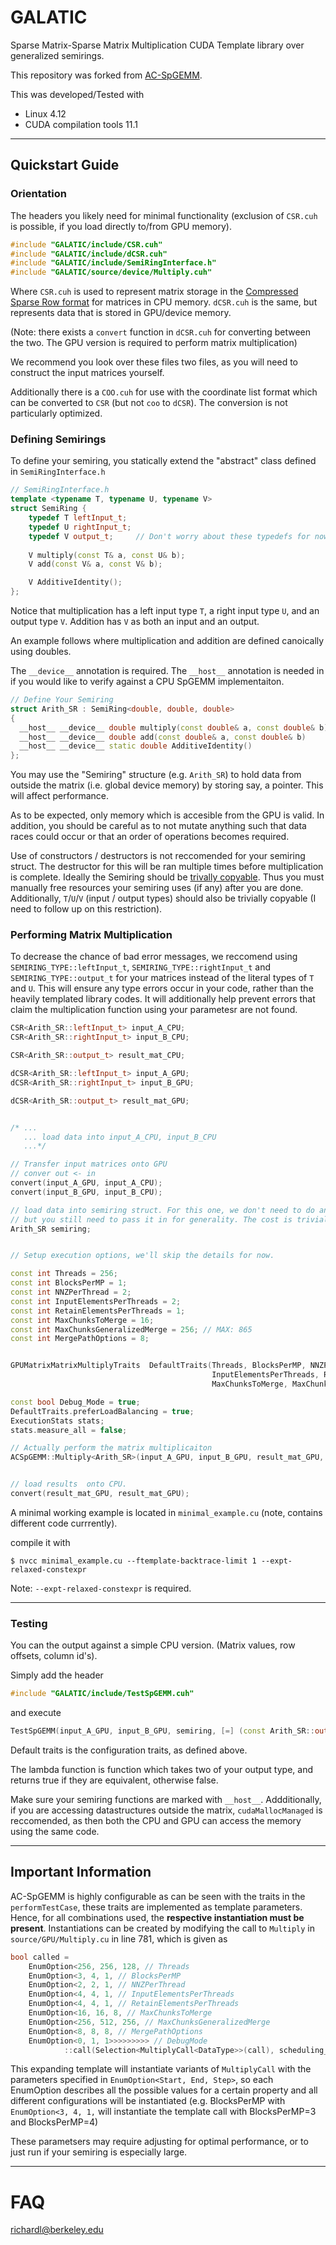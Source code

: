 # GALATIC

Sparse Matrix-Sparse Matrix Multiplication CUDA Template library over generalized semirings.

This repository was forked from [AC-SpGEMM](https://github.com/GPUPeople/ACSpGEMM).

This was developed/Tested with
* Linux 4.12
* CUDA compilation tools 11.1


---

## Quickstart Guide

### **Orientation**

The headers you likely need for minimal functionality (exclusion of `CSR.cuh` is possible, if you load directly  to/from GPU memory).

```c++
#include "GALATIC/include/CSR.cuh"
#include "GALATIC/include/dCSR.cuh"
#include "GALATIC/include/SemiRingInterface.h"
#include "GALATIC/source/device/Multiply.cuh"
```

Where `CSR.cuh` is used to represent matrix storage in the [Compressed Sparse Row format](https://en.wikipedia.org/wiki/Sparse_matrix) for matrices in CPU memory.  `dCSR.cuh` is the same, but represents data that is stored in GPU/device memory.  

(Note: there exists a `convert` function  in `dCSR.cuh` for converting between the two. The GPU version is required to perform matrix multiplication)

We recommend you look over these files two files, as you will need to construct the input matrices yourself.

Additionally there is a `COO.cuh` for use with the coordinate list format which can be converted to `CSR` (but not `coo` to `dCSR`). The conversion is not particularly optimized.

### **Defining Semirings**

To define your semiring, you statically extend the "abstract" class defined in `SemiRingInterface.h` 
```C++
// SemiRingInterface.h
template <typename T, typename U, typename V>
struct SemiRing {
    typedef T leftInput_t;
    typedef U rightInput_t;
    typedef V output_t;     // Don't worry about these typedefs for now 
    
    V multiply(const T& a, const U& b);
    V add(const V& a, const V& b);

    V AdditiveIdentity();
};
```

Notice that multiplication has a left input type `T`, a right input type `U`, and an output type `V`. Addition has `V` as both an input and an output.

An example follows where multiplication and addition are defined canoically using doubles.

The `__device__` annotation is required.  The `__host__` annotation is needed in if you would like to verify against a CPU SpGEMM implementaiton.

``` c++
// Define Your Semiring
struct Arith_SR : SemiRing<double, double, double>
{
  __host__ __device__ double multiply(const double& a, const double& b) { return a * b; }
  __host__ __device__ double add(const double& a, const double& b)      { return a + b; }
  __host__ __device__ static double AdditiveIdentity()                  { return     0; }
};

```
You may use the "Semiring" structure (e.g. `Arith_SR`) to hold data from outside the matrix (i.e. global device memory) by storing say, a pointer. This will affect performance. 

As to be expected, only memory which is accesible from the GPU is valid. In addition, you should be careful as to not mutate anything such that data races could occur or that an order of operations becomes required.

Use of constructors / destructors is not reccomended for your semiring struct. The destructor for this will be ran multiple times before multiplication is complete. Ideally the Semiring should be [trivally copyable](https://en.cppreference.com/w/cpp/named_req/TriviallyCopyable). Thus you must manually free resources your semiring uses (if any) after you are done.  Additionally, `T`/`U`/`V`  (input / output types) should also be trivially copyable (I need to follow up on this restriction).


### Performing Matrix Multiplication

To decrease the chance of bad error messages, we reccomend using `SEMIRING_TYPE::leftInput_t`, `SEMIRING_TYPE::rightInput_t` and `SEMIRING_TYPE::output_t` for your matrices instead of the literal types of `T` and `U`. This will ensure any type errors occur in your code, rather than the heavily templated library codes.  It will additionally help prevent errors that claim the multiplication function using your parametesr are not found.

```C++
CSR<Arith_SR::leftInput_t> input_A_CPU;
CSR<Arith_SR::rightInput_t> input_B_CPU;

CSR<Arith_SR::output_t> result_mat_CPU;

dCSR<Arith_SR::leftInput_t> input_A_GPU;
dCSR<Arith_SR::rightInput_t> input_B_GPU;

dCSR<Arith_SR::output_t> result_mat_GPU;


/* ...
   ... load data into input_A_CPU, input_B_CPU
   ...*/

// Transfer input matrices onto GPU
// conver out <- in
convert(input_A_GPU, input_A_CPU);
convert(input_B_GPU, input_B_CPU);

// load data into semiring struct. For this one, we don't need to do anything,
// but you still need to pass it in for generality. The cost is trivial.
Arith_SR semiring;


// Setup execution options, we'll skip the details for now.

const int Threads = 256;
const int BlocksPerMP = 1;
const int NNZPerThread = 2;
const int InputElementsPerThreads = 2;
const int RetainElementsPerThreads = 1;
const int MaxChunksToMerge = 16;
const int MaxChunksGeneralizedMerge = 256; // MAX: 865
const int MergePathOptions = 8;


GPUMatrixMatrixMultiplyTraits  DefaultTraits(Threads, BlocksPerMP, NNZPerThread,
                                             InputElementsPerThreads, RetainElementsPerThreads,
                                             MaxChunksToMerge, MaxChunksGeneralizedMerge, MergePathOptions);

const bool Debug_Mode = true;
DefaultTraits.preferLoadBalancing = true;
ExecutionStats stats;
stats.measure_all = false;

// Actually perform the matrix multiplicaiton
ACSpGEMM::Multiply<Arith_SR>(input_A_GPU, input_B_GPU, result_mat_GPU, DefaultTraits, stats, Debug_Mode, semiring);


// load results  onto CPU.
convert(result_mat_GPU, result_mat_GPU);

```

A minimal working example is located in `minimal_example.cu` (note, contains different code currrently).

compile it with

`$ nvcc minimal_example.cu --ftemplate-backtrace-limit 1 --expt-relaxed-constexpr`

Note: `--expt-relaxed-constexpr` is required.


----



### Testing
You can the output against a simple CPU version. (Matrix values, row offsets, column id's).

Simply add the header
```cpp 
#include "GALATIC/include/TestSpGEMM.cuh"
```

and execute	

```cpp
TestSpGEMM(input_A_GPU, input_B_GPU, semiring, [=] (const Arith_SR::output_t &a, const Arith_SR::output_t &b) { return std::abs(a-b) < 0.01; }, DefaultTraits);
```

Default traits is the configuration traits, as defined above. 

The lambda function is function which takes two of your output type, and returns true if they are equivalent, otherwise false. 

Make sure your semiring functions are marked with `__host__`. Addditionally, if you are accessing datastructures outside the matrix, `cudaMallocManaged` is reccomended, as then both the CPU and GPU can access the memory using the same code. 

---
## Important Information


AC-SpGEMM is highly configurable as can be seen with the traits in the `performTestCase`, these traits are implemented as template parameters.
Hence, for all combinations used, the **respective instantiation must be present**.
Instantiations can be created by modifying the call to `Multiply` in `source/GPU/Multiply.cu` in line 781, which is given as
```cpp
bool called = 
	EnumOption<256, 256, 128, // Threads
	EnumOption<3, 4, 1, // BlocksPerMP
	EnumOption<2, 2, 1, // NNZPerThread
	EnumOption<4, 4, 1, // InputElementsPerThreads
	EnumOption<4, 4, 1, // RetainElementsPerThreads
	EnumOption<16, 16, 8, // MaxChunksToMerge
	EnumOption<256, 512, 256, // MaxChunksGeneralizedMerge
	EnumOption<8, 8, 8, // MergePathOptions
	EnumOption<0, 1, 1>>>>>>>>> // DebugMode
			::call(Selection<MultiplyCall<DataType>>(call), scheduling_traits.Threads, scheduling_traits.BlocksPerMp, scheduling_traits.NNZPerThread, scheduling_traits.InputElementsPerThreads, scheduling_traits.RetainElementsPerThreads, scheduling_traits.MaxChunksToMerge, scheduling_traits.MaxChunksGeneralizedMerge, scheduling_traits.MergePathOptions, (int)Debug_Mode);
```
This expanding template will instantiate variants of `MultiplyCall` with the parameters specified in `EnumOption<Start, End, Step>`, so each EnumOption describes all the possible values for a certain property and all different configurations will be instantiated (e.g. BlocksPerMP with `EnumOption<3, 4, 1,` will instantiate the template call with BlocksPerMP=3 and BlocksPerMP=4)

These parametsers may require adjusting for optimal performance, or to just run if your semiring is especially large.

---
# FAQ
richardl@berkeley.edu
